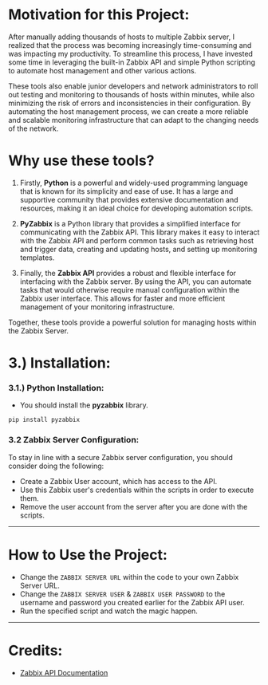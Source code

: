 
# Motivation for this Project:

After manually adding thousands of hosts to multiple Zabbix server, I realized that the process was becoming increasingly time-consuming and was impacting my productivity. To streamline this process, I have invested some time in leveraging the built-in Zabbix API and simple Python scripting to automate host management and other various actions.

These tools also enable junior developers and network administrators to roll out testing and monitoring to thousands of hosts within minutes, while also minimizing the risk of errors and inconsistencies in their configuration. By automating the host management process, we can create a more reliable and scalable monitoring infrastructure that can adapt to the changing needs of the network.


# Why use these tools?
1. Firstly, __Python__ is a powerful and widely-used programming language that is known for its simplicity and ease of use. It has a large and supportive community that provides extensive documentation and resources, making it an ideal choice for developing automation scripts.

2. __PyZabbix__ is a Python library that provides a simplified interface for communicating with the Zabbix API. This library makes it easy to interact with the Zabbix API and perform common tasks such as retrieving host and trigger data, creating and updating hosts, and setting up monitoring templates.

3. Finally, the __Zabbix API__ provides a robust and flexible interface for interfacing with the Zabbix server. By using the API, you can automate tasks that would otherwise require manual configuration within the Zabbix user interface. This allows for faster and more efficient management of your monitoring infrastructure.

Together, these tools provide a powerful solution for managing hosts within the Zabbix Server.



# 3.) Installation:
### 3.1.) Python Installation:
* You should install the __pyzabbix__ library.
```
pip install pyzabbix
```
### 3.2 Zabbix Server Configuration:
To stay in line with a secure Zabbix server configuration, you should consider doing the following:

* Create a Zabbix User account, which has access to the API.
* Use this Zabbix user's credentials within the scripts in order to execute them.
* Remove the user account from the server after you are done with the scripts.

---

# How to Use the Project:
* Change the `ZABBIX SERVER URL` within the code to your own Zabbix Server URL.
* Change the `ZABBIX SERVER USER` & `ZABBIX USER PASSWORD` to the username and password you created earlier for the Zabbix API user.
* Run the specified script and watch the magic happen.

---

# Credits:
* [Zabbix API Documentation](https://www.zabbix.com/documentation/current/en/manual/api)



